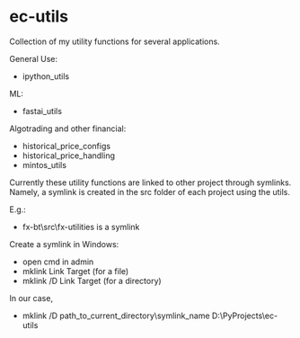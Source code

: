 # ec-utils
Collection of my utility functions for several applications.

General Use:
- ipython_utils

ML:
- fastai_utils

Algotrading and other financial:
- historical_price_configs
- historical_price_handling
- mintos_utils


Currently these utility functions are linked to other project through symlinks. 
Namely, a symlink is created in the src folder of each project using the utils.

E.g.:
- fx-bt\src\fx-utilities is a symlink



Create a symlink in Windows:
- open cmd in admin
- mklink Link Target (for a file)
- mklink /D Link Target (for a directory)

In our case, 
- mklink /D path_to_current_directory\symlink_name D:\PyProjects\ec-utils